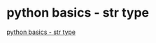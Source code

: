 # python basics - str type
[python basics - str type](https://aiwithcloud.com/2022/09/19/python_basics___str_type/)